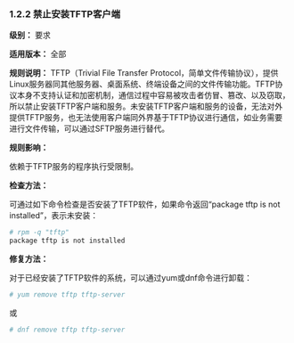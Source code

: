 ### 1.2.2 禁止安装TFTP客户端

**级别：** 要求

**适用版本：** 全部

**规则说明：** 
TFTP（Trivial File Transfer Protocol，简单文件传输协议），提供Linux服务器同其他服务器、桌面系统、终端设备之间的文件传输功能。TFTP协议本身不支持认证和加密机制，通信过程中容易被攻击者仿冒、篡改、以及窃取，所以禁止安装TFTP客户端和服务。未安装TFTP客户端和服务的设备，无法对外提供TFTP服务，也无法使用客户端同外界基于TFTP协议进行通信，如业务需要进行文件传输，可以通过SFTP服务进行替代。

**规则影响：**

依赖于TFTP服务的程序执行受限制。

**检查方法：**

可通过如下命令检查是否安装了TFTP软件，如果命令返回“package tftp is not installed”，表示未安装：

```bash
# rpm -q "tftp"
package tftp is not installed
```

**修复方法：**

对于已经安装了TFTP软件的系统，可以通过yum或dnf命令进行卸载：

```bash
# yum remove tftp tftp-server
```
或
```bash
# dnf remove tftp tftp-server
```
